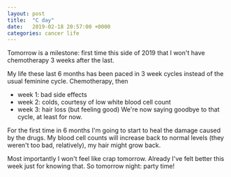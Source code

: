 ```yaml
---
layout: post
title:  "C day"
date:   2019-02-18 20:57:00 +0000
categories: cancer life
---
```

Tomorrow is a milestone: first time this side of 2019 that I won't have chemotherapy 3 weeks after the last.

My life these last 6 months has been paced in 3 week cycles instead of the usual feminine cycle.  Chemotherapy, then
* week 1: bad side effects
* week 2: colds, courtesy of low white blood cell count
* week 3: hair loss (but feeling good)
We're now saying goodbye to that cycle, at least for now.

For the first time in 6 months I'm going to start to heal the damage caused by the drugs.  My blood cell counts will increase back to normal levels (they weren't too bad, relatively), my hair might grow back.

Most importantly I won't feel like crap tomorrow. Already I've felt better this week just for knowing that. So tomorrow night: party time!
